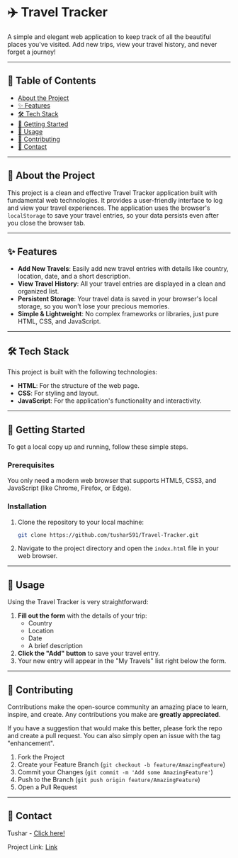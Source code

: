# ✈️ Travel Tracker

A simple and elegant web application to keep track of all the beautiful places you've visited. Add new trips, view your travel history, and never forget a journey!

---

## 📝 Table of Contents

- [About the Project](#-about-the-project)
- [✨ Features](#-features)
- [🛠️ Tech Stack](#️-tech-stack)
- [🏁 Getting Started](#-getting-started)
- [🏃 Usage](#-usage)
- [🤝 Contributing](#-contributing)
- [📧 Contact](#-contact)

---

## 📖 About the Project

This project is a clean and effective Travel Tracker application built with fundamental web technologies. It provides a user-friendly interface to log and view your travel experiences. The application uses the browser's `localStorage` to save your travel entries, so your data persists even after you close the browser tab.

---

## ✨ Features

-   **Add New Travels**: Easily add new travel entries with details like country, location, date, and a short description.
-   **View Travel History**: All your travel entries are displayed in a clean and organized list.
-   **Persistent Storage**: Your travel data is saved in your browser's local storage, so you won't lose your precious memories.
-   **Simple & Lightweight**: No complex frameworks or libraries, just pure HTML, CSS, and JavaScript.

---

## 🛠️ Tech Stack

This project is built with the following technologies:

-   **HTML**: For the structure of the web page.
-   **CSS**: For styling and layout.
-   **JavaScript**: For the application's functionality and interactivity.

---

## 🏁 Getting Started

To get a local copy up and running, follow these simple steps.

### Prerequisites

You only need a modern web browser that supports HTML5, CSS3, and JavaScript (like Chrome, Firefox, or Edge).

### Installation

1.  Clone the repository to your local machine:
    ```sh
    git clone https://github.com/tushar591/Travel-Tracker.git
    ```
2.  Navigate to the project directory and open the `index.html` file in your web browser.

---

## 🏃 Usage

Using the Travel Tracker is very straightforward:

1.  **Fill out the form** with the details of your trip:
    -   Country
    -   Location
    -   Date
    -   A brief description
2.  **Click the "Add" button** to save your travel entry.
3.  Your new entry will appear in the "My Travels" list right below the form.

---

## 🤝 Contributing

Contributions make the open-source community an amazing place to learn, inspire, and create. Any contributions you make are **greatly appreciated**.

If you have a suggestion that would make this better, please fork the repo and create a pull request. You can also simply open an issue with the tag "enhancement".

1.  Fork the Project
2.  Create your Feature Branch (`git checkout -b feature/AmazingFeature`)
3.  Commit your Changes (`git commit -m 'Add some AmazingFeature'`)
4.  Push to the Branch (`git push origin feature/AmazingFeature`)
5.  Open a Pull Request

---

## 📧 Contact

Tushar - [Click here!](https://github.com/tushar591)

Project Link: [Link](https://github.com/tushar591/Travel-Tracker)
